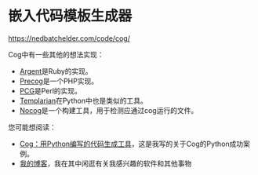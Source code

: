 




# 嵌入代码模板生成器







https://nedbatchelder.com/code/cog/




Cog中有一些其他的想法实现：

-   [Argent](http://rubyforge.org/projects/argent/)是Ruby的实现。
-   [Precog](http://babylon.idlevice.co.uk/php/precog/)是一个PHP实现。
-   [PCG](http://www.crazilocks.com/pcg.html)是Perl的实现。
-   [Templarian](http://sourceforge.net/projects/templarian)在Python中也是类似的工具。
-   [Nocog](http://www.larryhastings.com/programming/nocog/)是一个构建工具，用于检测应通过cog运行的文件。

您可能想阅读：

-   [Cog：用Python编写的代码生成工具](http://www.python.org/about/success/cog/)，这是我写的关于Cog的Python成功案例。
-   [我的博客](https://nedbatchelder.com/blog)，我在其中闲逛有关我感兴趣的软件和其他事物




















































